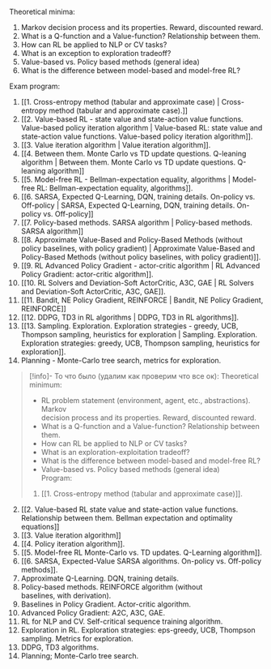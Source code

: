 Theoretical minima:
1. Markov decision process and its properties. Reward, discounted reward.
2. What is a Q-function and a Value-function? Relationship between them.
3. How can RL be applied to NLP or CV tasks?
4. What is an exception to exploration tradeoff?
5. Value-based vs. Policy based methods (general idea)
6. What is the difference between model-based and model-free RL?

Exam program:
1. [[1. Cross-entropy method (tabular and approximate case) | Cross-entropy method (tabular and approximate case).]]
2. [[2. Value-based RL - state value and state-action value functions. Value-based policy iteration algorithm | Value-based RL: state value and state-action value functions. Value-based policy iteration algorithm]].
3. [[3. Value iteration algorithm | Value iteration algorithm]].
4. [[4. Between them. Monte Carlo vs TD update questions. Q-leaning algorithm | Between them. Monte Carlo vs TD update questions. Q-leaning algorithm]]
5. [[5. Model-free RL - Bellman-expectation equality, algorithms | Model-free RL: Bellman-expectation equality, algorithms]].
6. [[6. SARSA, Expected Q-Learning, DQN, training details. On-policy vs. Off-policy | SARSA, Expected Q-Learning, DQN, training details. On-policy vs. Off-policy]]
7. [[7. Policy-based methods. SARSA algorithm | Policy-based methods. SARSA algorithm]]
8. [[8. Approximate Value-Based and Policy-Based Methods (without policy baselines, with policy gradient) | Approximate Value-Based and Policy-Based Methods (without policy baselines, with policy gradient)]].
9. [[9. RL Advanced Policy Gradient - actor-critic algorithm | RL Advanced Policy Gradient: actor-critic algorithm]].
10. [[10. RL Solvers and Deviation-Soft ActorCritic, A3C, GAE | RL Solvers and Deviation-Soft ActorCritic, A3C, GAE]].
11. [[11. Bandit, NE Policy Gradient, REINFORCE | Bandit, NE Policy Gradient, REINFORCE]]
12. [[12. DDPG, TD3 in RL algorithms | DDPG, TD3 in RL algorithms]].
13. [[13. Sampling. Exploration. Exploration strategies - greedy, UCB, Thompson sampling, heuristics for exploration | Sampling. Exploration. Exploration strategies: greedy, UCB, Thompson sampling, heuristics for exploration]].
14. Planning - Monte-Carlo tree search, metrics for exploration.

>[!info]- То что было (удалим как проверим что все ок):
>Theoretical minimum:  
>- RL problem statement (environment, agent, etc., abstraсtions). Markov  
>decision process and its properties. Reward, discounted reward.  
>- What is a Q-function and a Value-function? Relationship between them.  
>- How can RL be applied to NLP or CV tasks?  
>- What is an exploration-exploitation tradeoff?  
>- What is the difference between model-based and model-free RL?  
>- Value-based vs. Policy based methods (general idea)  
>Program:  
>1. [[1. Cross-entropy method (tabular and approximate case)]].  
2. [[2. Value-based RL state value and state-action value functions. Relationship between them. Bellman expectation and optimality equations]]
3. [[3. Value iteration algorithm]]  
4. [[4. Policy iteration algorithm]].  
5. [[5. Model-free RL Monte-Carlo vs. TD updates. Q-Learning algorithm]].  
6. [[6. SARSA, Expected-Value SARSA algorithms. On-policy vs. Off-policy methods]].  
7. Approximate Q-Learning. DQN, training details.  
8. Policy-based methods. REINFORCE algorithm (without  
baselines, with derivation).  
9. Baselines in Policy Gradient. Actor-critic algorithm.  
10. Advanced Policy Gradient: A2C, A3C, GAE.  
11. RL for NLP and CV. Self-critical sequence training algorithm.  
12. Exploration in RL. Exploration strategies: eps-greedy, UCB, Thompson  
sampling. Metrics for exploration.  
13. DDPG, TD3 algorithms.  
14. Planning; Monte-Carlo tree search.